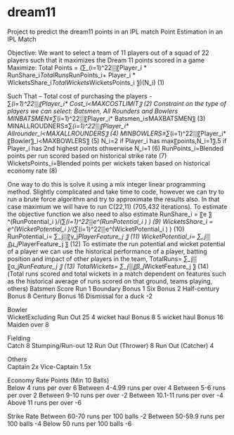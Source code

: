 # dream11
Project to predict the dream11 points in an IPL match
Point Estimation in an IPL Match

Objective: We want to select a team of 11 players out of a squad of 22 players such that it maximizes the Dream 11 points scored in a game
	Maximize: Total Points =  (∑_(i=1)^22▒〖Player_i  * RunShare_i*TotalRuns*RunPoints_i+ Player_i  * WicketsShare_i*TotalWickets*WicketsPoints_i 〗)(N_i)  			(1)
  
Such That –
	Total cost of purchasing the players - 		
	∑_(i=1)^22▒〖Player_i* Cost_i<MAXCOSTLIMIT〗					(2)	
	Constraint on the type of players we can select: Batsmen, All Rounders and Bowlers
	MINBATSMEN≤∑_(i=1)^22▒〖Player_i* Batsmen_i≤MAXBATSMEN〗			(3)
	MINALLROUDNERS≤∑_(i=1)^22▒〖Player_i* Allrounder_i<MAXALLROUNDERS〗	(4)	
	MINBOWLERS≤∑_(i=1)^22▒〖Player_i* 〖Bowler〗_i<MAXBOWLERS〗			(5)
	N_i=2 if Player_i has max⁡〖points,N_i=1〗.5 if Player_i has 2nd highest points othwerwise N_i=1 				(6)
	RunPoints_i=Blended points per run scored based on historical strike rate                       (7)
	WicketsPoints_i=Blended points per wickets taken based on historical economy rate 		(8)

One way to do this is solve it using a mix integer linear programming method. Slightly complicated and take time to code, however we can try to run a brute force algorithm and try to approximate the results also. In that case maximum we will have to run C(22,11) (705,432 iterations). To estimate the objective function we also need to also estimate 
	RunShare_i  =  〖e 〗^(RunPotential_i )/(∑_(i=1)^22▒e^(RunPotential_i ) )							(9)
	WicketsShare_i  =  e^(WicketPotential_i )/(∑_(i=1)^22▒e^(WicketPotential_i ) )						(10)
	RunPotential_i= ∑_j▒〖γ_j*PlayerFeature_j 〗					(11)
	WicketPotential_i= ∑_j▒〖µ_j*PlayerFeature_j 〗					(12)
	To estimate the run potential and wicket potential of a player we can use the historical performance of a player, batting position and impact of other players in the team, 
	TotalRuns= ∑_j▒〖α_j*RunFeature_j 〗						(13)
	TotalWickets= ∑_j▒〖β_j*WicketFeature_j 〗					(14)	
(Total runs scored and total wickets in a match dependent on features such as the historical average of runs scored on that ground, teams playing, others)
Batsmen	Score
Run	1
Boundary Bonus	1
Six Bonus	2
Half-century Bonus	8
Century Bonus	16
Dismissal for a duck	-2
	
Bowler	
WicketExcluding Run Out	25
4 wicket haul Bonus	8
5 wicket haul Bonus	16
Maiden over	8
	
Fielding	
Catch	8
Stumping/Run-out	12
Run Out (Thrower)	8
Run Out (Catcher)	4
	
	
Others	
Captain	2x
Vice-Captain	1.5x
	
	
Economy Rate Points (Min 10 Balls)	
Below 4 runs per over	6
Between 4-4.99 runs per over	4
Between 5-6 runs per over	2
Between 9-10 runs per over	-2
Between 10.1-11 runs per over	-4
Above 11 runs per over	-6
	
	
Strike Rate	
Between 60-70 runs per 100 balls	-2
Between 50-59.9 runs per 100 balls	-4
Below 50 runs per 100 balls	-6


